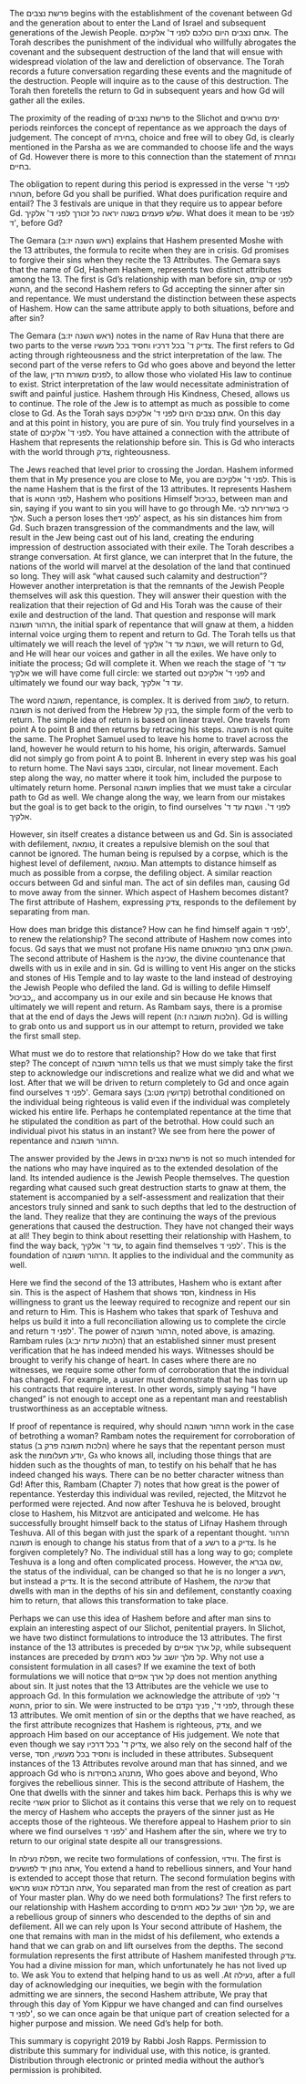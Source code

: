 The פרשת נצבים begins with the establishment of the covenant between Gd and the generation about to enter the Land of Israel and subsequent generations of the Jewish People. אתם נצבים היום כולכם לפני ד' אלקיכם. The Torah describes the punishment of the individual who willfully abrogates the covenant and the subsequent destruction of the land that will ensue with widespread violation of the law and dereliction of observance. The Torah records a future conversation regarding these events and the magnitude of the destruction. People will inquire as to the cause of this destruction.  The Torah then foretells the return to Gd in subsequent years and how Gd will gather all the exiles.  

The proximity of the reading of פרשת נצבים to the Slichot and ימים נוראים periods reinforces the concept of repentance as we approach the days of judgement. The concept of בחירה, choice and free will to obey Gd, is clearly mentioned in the Parsha as we are commanded to choose life and the ways of Gd. However there is more to this connection than the statement of ובחרת בחיים. 

The obligation to repent during this period is expressed in the verse לפני ד' תטהרו, before Gd you shall be purified. What does purification require and entail? The 3 festivals are unique in that they require us to appear before Gd. שלש פעמים בשנה יראה כל זכורך לפני ד' אלקיך. What does it mean to be לפני ד', before Gd?

The Gemara (ראש השנה יז:ב) explains that Hashem presented Moshe with the 13 attributes, the formula to recite when they are in crisis. Gd promises to forgive their sins when they recite the 13 Attributes. The Gemara says that the name of Gd, Hashem Hashem, represents two distinct attributes among the 13. The first is Gd’s relationship with man before sin, קודם or לפני החטא, and the second Hashem refers to Gd accepting the sinner after sin and repentance. We must understand the distinction between these aspects of Hashem. How can the same attribute apply to both situations, before and after sin?

The Gemara (ראש השנה יז:ב) notes in the name of Rav Huna that there are two parts to the verse צדיק ד' בכל דרכיו וחסיד בכל מעשיו. The first refers to Gd acting through righteousness and the strict interpretation of the law. The second part of the verse refers to Gd who goes above and beyond the letter of the law, לפנים משורת הדין, to allow those who violated His law to continue to exist. Strict interpretation of the law would necessitate administration of swift and painful justice. Hashem through His Kindness, Chesed, allows us to continue.  The role of the Jew is to attempt as much as possible to come close to Gd. As the Torah says אתם נצבים היום לפני ד' אלקיכם. On this day and at this point in history, you are pure of sin. You truly find yourselves in a state of לפני ד' אלקיכם. You have attained a connection with the attribute of Hashem that represents the relationship before sin. This is Gd who interacts with the world through צדק, righteousness. 

The Jews reached that level prior to crossing the Jordan. Hashem informed them that in My presence you are close to Me, you are לפני ד' אלקיכם. This is the name Hashem that is the first of the 13 attributes. It represents Hashem that is לפני החטא, Hashem who positions Himself כביכול, between man and sin, saying if you want to sin you will have to go through Me. כי בשרירות לבי אלך. Such a person loses theלפני ד'  aspect, as his sin distances him from Gd. Such brazen transgression of the commandments and the law, will result in the Jew being cast out of his land, creating the enduring impression of destruction associated with their exile. The Torah describes a strange conversation. At first glance, we can interpret that In the future, the nations of the world will marvel at the desolation of the land that continued so long. They will ask “what caused such calamity and destruction”? However another interpretation is that the remnants of the Jewish People themselves will ask this question. They will answer their question with the realization that their rejection of Gd and His Torah was the cause of their exile and destruction of the land. That question and response will mark הרהור תשובה, the initial spark of repentance that will gnaw at them, a hidden internal voice urging them to repent and return to Gd. The Torah tells us that ultimately we will reach the level of ושבת עד ד' אלקיך, we will return to Gd, and He will hear our voices and gather in all the exiles. We have only to initiate the process; Gd will complete it. When we reach the stage of עד ד' אלקיך we will have come full circle: we started out לפני ד' אלקיכם and ultimately we found our way back, עד ד' אלקיך.

The word תשובה, repentance, is complex. It is derived from לשוב, to return. תשובה is not derived from the Hebrew בנין קל, the simple form of the verb to return. The simple idea of return is based on linear travel. One travels from point A to point B and then returns by retracing his steps. תשובה is not quite the same. The Prophet Samuel used to leave his home to travel across the land, however he would return to his home, his origin, afterwards. Samuel did not simply go from point A to point B. Inherent in every step was his goal to return home. The Navi says וסבב, circular, not linear movement. Each step along the way, no matter where it took him, included the purpose to ultimately return home. Personal תשובה implies that we must take a circular path to Gd as well. We change along the way, we learn from our mistakes but the goal is to get back to the origin, to find ourselves לפני ד'. ושבת עד ד' אלקיך.

However, sin itself creates a distance between us and Gd. Sin is associated with defilement, טומאה, it creates a repulsive blemish on the soul that cannot be ignored. The human being is repulsed by a corpse, which is the highest level of defilement, טומאה. Man attempts to distance himself as much as possible from a corpse, the defiling object. A similar reaction occurs between Gd and sinful man. The act of sin defiles man, causing Gd to move away from the sinner. Which aspect of Hashem becomes distant? The first attribute of Hashem, expressing צדק, responds to the defilement by separating from man. 

How does man bridge this distance? How can he find himself again לפני ד', to renew the relationship? The second attribute of Hashem now comes into focus. Gd says that we must not profane His name השוכן אתם בתוך טומאותם. The second attribute of Hashem is the שכינה, the divine countenance that dwells with us in exile and in sin. Gd is willing to vent His anger on the sticks and stones of His Temple and to lay waste to the land instead of destroying the Jewish People who defiled the land. Gd is willing to defile Himself כביכול,, and accompany us in our exile and sin because He knows that ultimately we will repent and return. As Rambam says, there is a promise that at the end of days the Jews will repent (הלכות תשובה ז:ה). Gd is willing to grab onto us and support us in our attempt to return, provided we take the first small step. 

What must we do to restore that relationship? How do we take that first step? The concept of הרהור תשובה tells us that we must simply take the first step to acknowledge our indiscretions and realize what we did and what we lost. After that we will be driven to return completely to Gd and once again find ourselves לפני ד'. Gemara says (קדושין מט:ב) betrothal conditioned on the individual being righteous is valid even if the individual was completely wicked his entire life. Perhaps he contemplated repentance at the time that he stipulated the condition as part of the betrothal. How could such an individual pivot his status in an instant? We see from here the power of repentance and הרהור תשובה. 

The answer provided by the Jews in פרשת נצבים is not so much intended for the nations who may have inquired as to the extended desolation of the land. Its intended audience is the Jewish People themselves. The question regarding what caused such great destruction starts to gnaw at them, the statement is accompanied by a self-assessment and realization that their ancestors truly sinned and sank to such depths that led to the destruction of the land. They realize that they are continuing the ways of the previous generations that caused the destruction. They have not changed their ways at all! They begin to think about resetting their relationship with Hashem, to find the way back, עד ד' אלקיך, to again find themselves לפני ד'.  This is the foundation of הרהור תשובה. It applies to the individual and the community as well.

Here we find the second of the 13 attributes, Hashem who is extant after sin. This is the aspect of Hashem that shows חסד, kindness in His willingness to grant us the leeway required to recognize and repent our sin and return to Him. This is Hashem who takes that spark of Teshuva and helps us build it into a full reconciliation allowing us to complete the circle and return לפני ד'. The power of הרהור תשובה, noted above, is amazing. Rambam rules (הלכות עדות יב:ג) that an established sinner must present verification that he has indeed mended his ways. Witnesses should be brought to verify his change of heart. In cases where there are no witnesses, we require some other form of corroboration that the individual has changed. For example, a usurer must demonstrate that he has torn up his contracts that require interest. In other words, simply saying “I have changed” is not enough to accept one as a repentant man and reestablish trustworthiness as an acceptable witness.

 If proof of repentance is required, why should הרהור תשובה work in the case of betrothing a woman? Rambam notes the requirement for corroboration of status (הלכות תשובה פרק ב) where he says that the repentant person must ask the יודע תעלומות, Gג who knows all, including those things that are hidden such as the thoughts of man, to testify on his behalf that he has indeed changed his ways. There can be no better character witness than Gd! After this, Rambam (Chapter 7) notes that how great is the power of repentance. Yesterday this individual was reviled, rejected, the Mitzvot he performed were rejected. And now after Teshuva he is beloved, brought close to Hashem, his Mitzvot are anticipated and welcome. He has successfully brought himself back to the status of Lifnay Hashem through Teshuva. All of this began with just the spark of a repentant thought. הרהור תשובה is enough to change his status from that of a רשע to a צדיק. Is he forgiven completely? No. The individual still has a long way to go; complete Teshuva is a long and often complicated process. However, the שם גברא, the status of the individual, can be changed so that he is no longer a רשע, but instead a צדיק. It is the second attribute of Hashem, the שכינה that dwells with man in the depths of his sin and defilement, constantly coaxing him to return, that allows this transformation to take place.

Perhaps we can use this idea of Hashem before and after man sins to explain an interesting aspect of our Slichot, penitential prayers. In Slichot, we have two distinct formulations to introduce the 13 attributes. The first instance of the 13 attributes is preceded by קל ארך אפיים, while subsequent instances are preceded by קל מלך יושב על כסא רחמים. Why not use a consistent formulation in all cases?  If we examine the text of both formulations we will notice that קל ארך אפיים does not mention anything about sin. It just notes that the 13 Attributes are the vehicle we use to approach Gd. In this formulation we acknowledge the attribute of ד' לפני החטא, prior to sin. We were instructed to be לפני ד', פניך נקדם, through these 13 attributes. We omit mention of sin or the depths that we have reached, as the first attribute recognizes that Hashem is righteous, צדק, and we approach Him based on our acceptance of His judgement. We note that even though we say צדיק ד' בכל דרכיו, we also rely on the second half of the verse, וחסיד בכל מעשיו, חסד is included in these attributes. Subsequent instances of the 13 Attributes revolve around man that has sinned, and we approach Gd who is מתנהג בחסידות, Who goes above and beyond, Who forgives the rebellious sinner. This is the second attribute of Hashem, the One that dwells with the sinner and takes him back. Perhaps this is why we recite אשרי prior to Slichot as it contains this verse that we rely on to request the mercy of Hashem who accepts the prayers of the sinner just as He accepts those of the righteous. We therefore appeal to Hashem prior to sin where we find ourselves לפני ד' and Hashem after the sin, where we try to return to our original state despite all our transgressions.

In תפלת נעילה, we recite two formulations of confession, ווידוי. The first is אתה נותן יד לפושעים, You extend a hand to rebellious sinners, and Your hand is extended to accept those that return. The second formulation begins with אתה הבדלת אנוש מראש, You separated man from the rest of creation as part of Your master plan. Why do we need both formulations? The first refers to our relationship with Hashem according to קל מלך יושב על כסא רחמים, we are a rebellious group of sinners who descended to the depths of sin and defilement. All we can rely upon Is Your second attribute of Hashem, the one that remains with man in the midst of his defilement, who extends a hand that we can grab on and lift ourselves from the depths. The second formulation represents the first attribute of Hashem manifested through צדק. You had a divine mission for man, which unfortunately he has not lived up to. We ask You to extend that helping hand to us as well .At נעילה, after a full day of acknowledging our inequities, we begin with the formulation admitting we are sinners, the second Hashem attribute, We pray that through this day of Yom Kippur we have changed and can find ourselves לפני ד', so we can once again be that unique part of creation selected for a higher purpose and mission. We need Gd’s help for both.

This summary is copyright 2019 by Rabbi Josh Rapps. Permission to distribute this summary for individual use, with this notice, is granted. Distribution through electronic or printed media without the author’s permission is prohibited.


